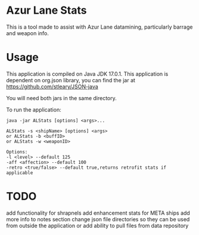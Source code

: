 # Azur Lane Stats

This is a tool made to assist with Azur Lane datamining, particularly barrage and weapon info.

# Usage

This application is compiled on Java JDK 17.0.1.
This application is dependent on org.json library, you can find the jar at 
https://github.com/stleary/JSON-java

You will need both jars in the same directory.

To run the application:

`java -jar ALStats [options] <args>...`

```
ALStats -s <shipName> [options] <args>
or ALStats -b <buffID>
or ALStats -w <weaponID>

Options:
-l <level> --default 125
-aff <affection> --default 100
-retro <true/false> --default true,returns retrofit stats if applicable
```

# TODO

add functionality for shrapnels
add enhancement stats for META ships
add more info to notes section
change json file directories so they can be used from outside the application or add ability to pull files from data repository
